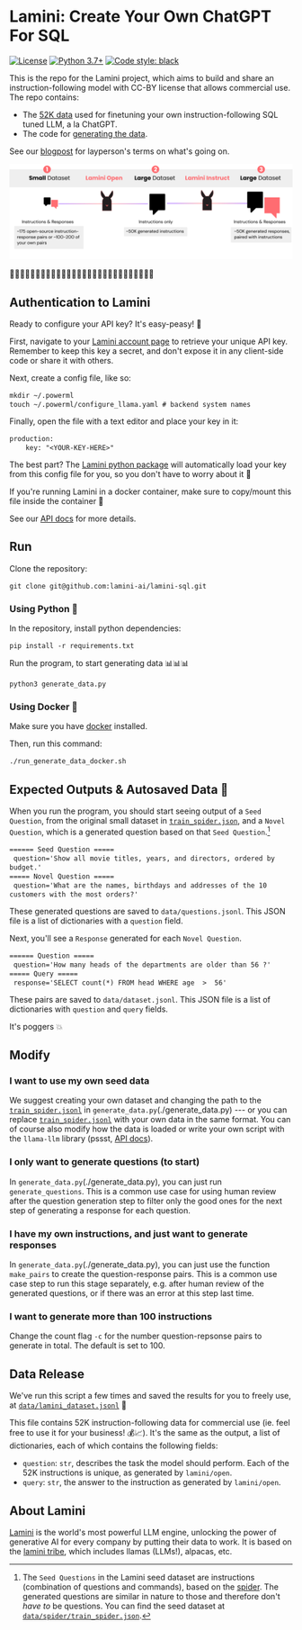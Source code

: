 # Lamini: Create Your Own ChatGPT For SQL
[![License](https://img.shields.io/badge/License-CC%20By%204.0-green.svg)](/LICENSE.txt)
[![Python 3.7+](https://img.shields.io/badge/python-3.7+-blue.svg)](https://www.python.org/downloads/release/python-370/)
[![Code style: black](https://img.shields.io/badge/code%20style-black-000000.svg)](https://github.com/psf/black)

This is the repo for the Lamini project, which aims to build and share an instruction-following model with CC-BY license that allows commercial use. The repo contains:

- The [52K data](#data-release) used for finetuning your own instruction-following SQL tuned LLM, a la ChatGPT.
- The code for [generating the data](#run).

See our [blogpost](https://lamini.ai/blog) for layperson's terms on what's going on.

![Lamini Process Step by Step](assets/process.png "Lamini Process Step by Step")

🦙🐪🦙🐫🦙🐪🦙🐫🦙🐪🦙🐫🦙🐪🦙🐫🦙🐪🦙🐫🦙🐪🦙🐫🦙🐪🦙🐫


## Authentication to Lamini

Ready to configure your API key? It's easy-peasy! 🔑

First, navigate to your [Lamini account page](https://app.lamini.ai) to retrieve your unique API key. Remember to keep this key a secret, and don't expose it in any client-side code or share it with others.

Next, create a config file, like so:

```
mkdir ~/.powerml
touch ~/.powerml/configure_llama.yaml # backend system names
```

Finally, open the file with a text editor and place your key in it:

```
production:
    key: "<YOUR-KEY-HERE>"
```

The best part? The [Lamini python package](https://pypi.org/project/llama-llm) will automatically load your key from this config file for you, so you don't have to worry about it 🙌

If you're running Lamini in a docker container, make sure to copy/mount this file inside the container 🐳

See our [API docs](https://lamini-ai.github.io/auth/) for more details.

## Run
Clone the repository:
```
git clone git@github.com:lamini-ai/lamini-sql.git
```

### Using Python 🐍

In the repository, install python dependencies:

```
pip install -r requirements.txt
```

Run the program, to start generating data 📊📊📊

```
python3 generate_data.py
```

### Using Docker 🐳

Make sure you have [docker](https://docs.docker.com/get-docker/) installed.

Then, run this command:

```bash
./run_generate_data_docker.sh
```

## Expected Outputs & Autosaved Data 🦙
When you run the program, you should start seeing output of a `Seed Question`, from the original small dataset in [`train_spider.json`](./data/spider/train_spider.json), and a `Novel Question`, which is a generated question based on that `Seed Question`.[^1]
[^1]: The `Seed Questions` in the Lamini seed dataset are instructions (combination of questions and commands), based on the [spider](https://yale-lily.github.io/spider). The generated questions are similar in nature to those and therefore don't *have to* be questions. You can find the seed dataset at [`data/spider/train_spider.json`](./data/spider/train_spider.jsonl).
```
====== Seed Question =====
 question='Show all movie titles, years, and directors, ordered by budget.'
===== Novel Question =====
 question='What are the names, birthdays and addresses of the 10 customers with the most orders?'
```
These generated questions are saved to `data/questions.jsonl`. This JSON file is a list of dictionaries with a `question` field.

Next, you'll see a `Response` generated for each `Novel Question`.
```
====== Question =====
 question='How many heads of the departments are older than 56 ?'
===== Query =====
 response='SELECT count(*) FROM head WHERE age  >  56'
```

These pairs are saved to `data/dataset.jsonl`. This JSON file is a list of dictionaries with `question` and `query` fields.

It's poggers 💥

## Modify

### I want to use my own seed data
We suggest creating your own dataset and changing the path to the [`train_spider.jsonl`](./data/spider/train_spider.jsonl) in `generate_data.py`(./generate_data.py) --- or you can replace  [`train_spider.jsonl`](./data/spider/train_spider.jsonl) with your own data in the same format. You can of course also modify how the data is loaded or write your own script with the `llama-llm` library (pssst, [API docs](https://lamini-ai.github.io/auth/)).

### I only want to generate questions (to start)
In `generate_data.py`(./generate_data.py), you can just run `generate_questions`. This is a common use case for using human review after the question generation step to filter only the good ones for the next step of generating a response for each question.

### I have my own instructions, and just want to generate responses
In `generate_data.py`(./generate_data.py), you can just use the function `make_pairs` to create the question-response pairs. This is a common use case step to run this stage separately, e.g. after human review of the generated questions, or if there was an error at this step last time.

### I want to generate more than 100 instructions
Change the count flag `-c` for the number question-repsonse pairs to generate in total. The default is set to 100.

## Data Release
We've run this script a few times and saved the results for you to freely use, at [`data/lamini_dataset.jsonl`](./data/lamini_dataset.jsonl) 💸

This file contains 52K instruction-following data for commercial use (ie. feel free to use it for your business! 💰📈). It's the same as the output, a list of dictionaries, each of which contains the following fields:
- `question`: `str`, describes the task the model should perform. Each of the 52K instructions is unique, as generated by `lamini/open`.
- `query`: `str`, the answer to the instruction as generated by `lamini/open`.

## About Lamini
[Lamini](https://lamini.ai/) is the world's most powerful LLM engine, unlocking the power of generative AI for every company by putting their data to work. It is based on the [lamini tribe](https://en.wikipedia.org/wiki/Lamini), which includes llamas (LLMs!), alpacas, etc.
